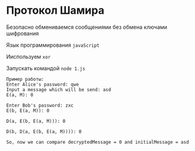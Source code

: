 # Протокол Шамира

Безопасно обмениваемся сообщениями без обмена ключами шифрования

Язык программирования `javaScript`

Ииспользуем `xor`

Запускать командой `node 1.js`

```
Пример работы:
Enter Alice's password: qwe
Input a message which will be send: asd
E(a, M): 0

Enter Bob's password: zxc
E(b, E(a, M)): 0

D(a, E(b, E(a, M))): 0

D(b, D(a, E(b, E(a, M)))): 0

So, now we can compare decryptedMessage = 0 and initialMessage = asd
```
